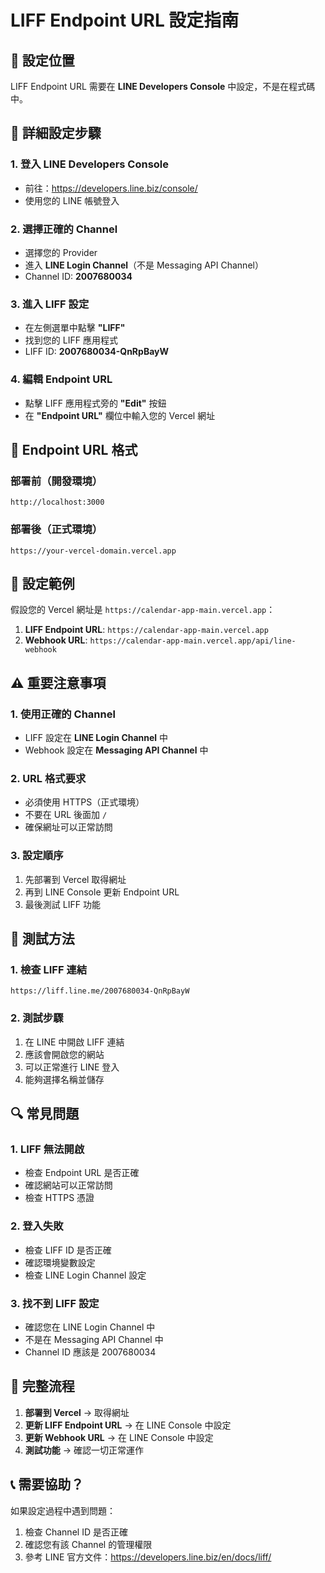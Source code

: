 # LIFF Endpoint URL 設定指南

## 📍 設定位置

LIFF Endpoint URL 需要在 **LINE Developers Console** 中設定，不是在程式碼中。

## 🔧 詳細設定步驟

### 1. 登入 LINE Developers Console
- 前往：https://developers.line.biz/console/
- 使用您的 LINE 帳號登入

### 2. 選擇正確的 Channel
- 選擇您的 Provider
- 進入 **LINE Login Channel**（不是 Messaging API Channel）
- Channel ID: **2007680034**

### 3. 進入 LIFF 設定
- 在左側選單中點擊 **"LIFF"**
- 找到您的 LIFF 應用程式
- LIFF ID: **2007680034-QnRpBayW**

### 4. 編輯 Endpoint URL
- 點擊 LIFF 應用程式旁的 **"Edit"** 按鈕
- 在 **"Endpoint URL"** 欄位中輸入您的 Vercel 網址

## 🎯 Endpoint URL 格式

### 部署前（開發環境）
```
http://localhost:3000
```

### 部署後（正式環境）
```
https://your-vercel-domain.vercel.app
```

## 📝 設定範例

假設您的 Vercel 網址是 `https://calendar-app-main.vercel.app`：

1. **LIFF Endpoint URL**: `https://calendar-app-main.vercel.app`
2. **Webhook URL**: `https://calendar-app-main.vercel.app/api/line-webhook`

## ⚠️ 重要注意事項

### 1. 使用正確的 Channel
- LIFF 設定在 **LINE Login Channel** 中
- Webhook 設定在 **Messaging API Channel** 中

### 2. URL 格式要求
- 必須使用 HTTPS（正式環境）
- 不要在 URL 後面加 `/`
- 確保網址可以正常訪問

### 3. 設定順序
1. 先部署到 Vercel 取得網址
2. 再到 LINE Console 更新 Endpoint URL
3. 最後測試 LIFF 功能

## 🧪 測試方法

### 1. 檢查 LIFF 連結
```
https://liff.line.me/2007680034-QnRpBayW
```

### 2. 測試步驟
1. 在 LINE 中開啟 LIFF 連結
2. 應該會開啟您的網站
3. 可以正常進行 LINE 登入
4. 能夠選擇名稱並儲存

## 🔍 常見問題

### 1. LIFF 無法開啟
- 檢查 Endpoint URL 是否正確
- 確認網站可以正常訪問
- 檢查 HTTPS 憑證

### 2. 登入失敗
- 檢查 LIFF ID 是否正確
- 確認環境變數設定
- 檢查 LINE Login Channel 設定

### 3. 找不到 LIFF 設定
- 確認您在 LINE Login Channel 中
- 不是在 Messaging API Channel 中
- Channel ID 應該是 2007680034

## 📱 完整流程

1. **部署到 Vercel** → 取得網址
2. **更新 LIFF Endpoint URL** → 在 LINE Console 中設定
3. **更新 Webhook URL** → 在 LINE Console 中設定
4. **測試功能** → 確認一切正常運作

## 📞 需要協助？

如果設定過程中遇到問題：
1. 檢查 Channel ID 是否正確
2. 確認您有該 Channel 的管理權限
3. 參考 LINE 官方文件：https://developers.line.biz/en/docs/liff/
